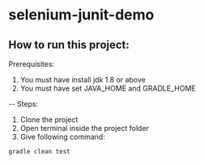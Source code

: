 # selenium-junit-demo
## How to run this project:

Prerequisites:
1. You must have install jdk 1.8 or above
2. You must have set JAVA_HOME and GRADLE_HOME

-- Steps:
1. Clone the project
2. Open terminal inside the project folder
3. Give following command:
```
gradle clean test

```
